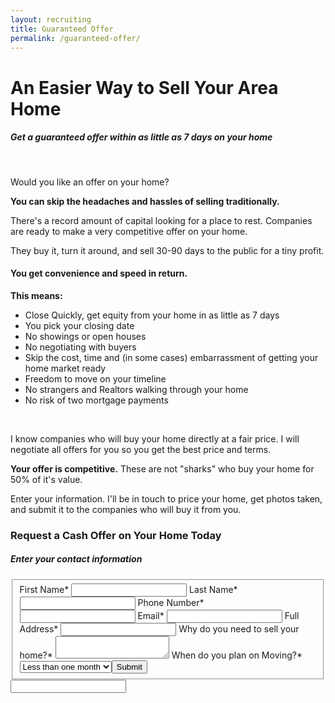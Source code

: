 ```yaml
---
layout: recruiting
title: Guaranteed Offer
permalink: /guaranteed-offer/
---
```


<div class="recruiting-page">
						<h1 class="join-us">An Easier Way to Sell Your Area Home</h1>
						<h5 class="join-us-subtitle">Get a guaranteed offer within as little as 7 days on your home</h5>
						<div class="whitespace">&nbsp;</div>
						<div class="col-md-6">
							<p>Would you like an offer on your home?</p>
							<p><strong>You can skip the headaches and hassles of selling traditionally.</strong></p>
							<p>There's a record amount of capital looking for a place to rest. Companies are ready to make a very competitive offer on your home.</p>
							<p>They buy it, turn it around, and sell 30-90 days to the public for a tiny profit.</p>
							<h4><strong>You get convenience and speed in return.</strong></h4>
							<p><strong>This means:</strong></p>
							<ul>
								<li>Close Quickly, get equity from your home in as little as 7 days</li>
								<li>You pick your closing date</li>
								<li>No showings or open houses</li>
								<li>No negotiating with buyers</li>
								<li>Skip the cost, time and (in some cases) embarrassment of getting your home market ready</li>
								<li>Freedom to move on your timeline</li>
								<li>No strangers and Realtors walking through your home</li>
								<li>No risk of two mortgage payments</li>
							</ul>
							<p>&nbsp;</p>
							<p>I know companies who will buy your home directly at a fair price. I will negotiate all offers for you so you get the best price and terms.</p>
							<p><strong>Your offer is competitive.</strong> These are not "sharks" who buy your home for 50% of it's value.</p>
							<p>Enter your information. I'll be in touch to price your home, get photos taken, and submit it to the companies who will buy it from you.</p>
						</div>
						<div class="col-md-6">
							<h3 class="join-us">Request a Cash Offer on Your Home Today</h3>
							<h5 class="join-us-subtitle">Enter your contact information</h5>
							<form method="post" class="home-value cta-forms" action="/thankyou" id="guaranteed-offer-form">
								<fieldset><label for="firstname">First Name*</label> <input type="text" required="" name="firstname" /> <label for="lastname">Last Name*</label> <input type="text" required="" name="lastname" /> <label for="phone">Phone Number* </label> <input type="tel" required="" name="phone" /> <label for="email">Email*</label> <input type="text" required="" name="email" /> <label for="address">Full Address* </label> <input type="text" required="" name="address" /> <label for="message">Why do you need to sell your home?* </label><textarea name="message" required=""></textarea> <label for="when">When do you plan on Moving?*</label> <select name="when" required="">
										<option value="Less than one month" selected="selected">Less than one month</option>
										<option value="1-3 months">1-3 months</option>
										<option value="3-6 months">3-6 months</option>
										<option value="6 months+">6 months+</option>
									</select><button class="g-recaptcha" data-sitekey="6Lfs7jEaAAAAAOt-YLIn37b57cXONGaSNMP4RYqJ" data-callback="onGuaranteedOfferSubmit" data-badge="bottomleft">Submit</button></fieldset>
								<div class="hidden"><input type="hidden" value="Jeff@ERA.com" name="_to" /> <input type="hidden" value="Message from your Guaranteed Offer Landing Page" name="_subject" /> <input type="text" name="_gotcha" /></div>
							</form>
						</div>
					</div>
